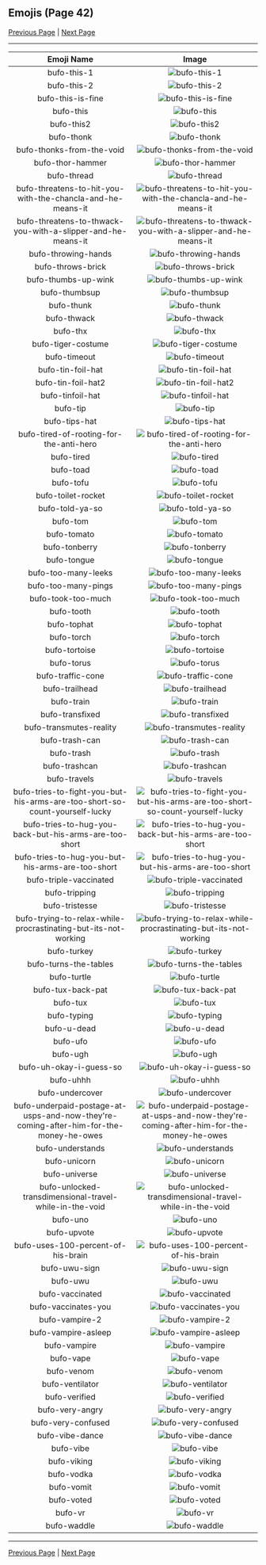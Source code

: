
## Emojis (Page 42)

[Previous Page](/docs/hc/page-b-0041.md)
  | [Next Page](/docs/hc/page-b-0043.md)

<hr />

|Emoji Name|Image|
| :-: | :-: |
|bufo-this-1| ![bufo-this-1](/emojis/hc/bufo-this-1.png)|
|bufo-this-2| ![bufo-this-2](/emojis/hc/bufo-this-2.png)|
|bufo-this-is-fine| ![bufo-this-is-fine](/emojis/hc/bufo-this-is-fine.png)|
|bufo-this| ![bufo-this](/emojis/hc/bufo-this.png)|
|bufo-this2| ![bufo-this2](/emojis/hc/bufo-this2.png)|
|bufo-thonk| ![bufo-thonk](/emojis/hc/bufo-thonk.png)|
|bufo-thonks-from-the-void| ![bufo-thonks-from-the-void](/emojis/hc/bufo-thonks-from-the-void.png)|
|bufo-thor-hammer| ![bufo-thor-hammer](/emojis/hc/bufo-thor-hammer.png)|
|bufo-thread| ![bufo-thread](/emojis/hc/bufo-thread.png)|
|bufo-threatens-to-hit-you-with-the-chancla-and-he-means-it| ![bufo-threatens-to-hit-you-with-the-chancla-and-he-means-it](/emojis/hc/bufo-threatens-to-hit-you-with-the-chancla-and-he-means-it.png)|
|bufo-threatens-to-thwack-you-with-a-slipper-and-he-means-it| ![bufo-threatens-to-thwack-you-with-a-slipper-and-he-means-it](/emojis/hc/bufo-threatens-to-thwack-you-with-a-slipper-and-he-means-it.png)|
|bufo-throwing-hands| ![bufo-throwing-hands](/emojis/hc/bufo-throwing-hands.gif)|
|bufo-throws-brick| ![bufo-throws-brick](/emojis/hc/bufo-throws-brick.gif)|
|bufo-thumbs-up-wink| ![bufo-thumbs-up-wink](/emojis/hc/bufo-thumbs-up-wink.gif)|
|bufo-thumbsup| ![bufo-thumbsup](/emojis/hc/bufo-thumbsup.png)|
|bufo-thunk| ![bufo-thunk](/emojis/hc/bufo-thunk.png)|
|bufo-thwack| ![bufo-thwack](/emojis/hc/bufo-thwack.gif)|
|bufo-thx| ![bufo-thx](/emojis/hc/bufo-thx.png)|
|bufo-tiger-costume| ![bufo-tiger-costume](/emojis/hc/bufo-tiger-costume.png)|
|bufo-timeout| ![bufo-timeout](/emojis/hc/bufo-timeout.png)|
|bufo-tin-foil-hat| ![bufo-tin-foil-hat](/emojis/hc/bufo-tin-foil-hat.gif)|
|bufo-tin-foil-hat2| ![bufo-tin-foil-hat2](/emojis/hc/bufo-tin-foil-hat2.png)|
|bufo-tinfoil-hat| ![bufo-tinfoil-hat](/emojis/hc/bufo-tinfoil-hat.png)|
|bufo-tip| ![bufo-tip](/emojis/hc/bufo-tip.png)|
|bufo-tips-hat| ![bufo-tips-hat](/emojis/hc/bufo-tips-hat.png)|
|bufo-tired-of-rooting-for-the-anti-hero| ![bufo-tired-of-rooting-for-the-anti-hero](/emojis/hc/bufo-tired-of-rooting-for-the-anti-hero.png)|
|bufo-tired| ![bufo-tired](/emojis/hc/bufo-tired.png)|
|bufo-toad| ![bufo-toad](/emojis/hc/bufo-toad.png)|
|bufo-tofu| ![bufo-tofu](/emojis/hc/bufo-tofu.png)|
|bufo-toilet-rocket| ![bufo-toilet-rocket](/emojis/hc/bufo-toilet-rocket.gif)|
|bufo-told-ya-so| ![bufo-told-ya-so](/emojis/hc/bufo-told-ya-so.png)|
|bufo-tom| ![bufo-tom](/emojis/hc/bufo-tom.png)|
|bufo-tomato| ![bufo-tomato](/emojis/hc/bufo-tomato.png)|
|bufo-tonberry| ![bufo-tonberry](/emojis/hc/bufo-tonberry.png)|
|bufo-tongue| ![bufo-tongue](/emojis/hc/bufo-tongue.png)|
|bufo-too-many-leeks| ![bufo-too-many-leeks](/emojis/hc/bufo-too-many-leeks.png)|
|bufo-too-many-pings| ![bufo-too-many-pings](/emojis/hc/bufo-too-many-pings.gif)|
|bufo-took-too-much| ![bufo-took-too-much](/emojis/hc/bufo-took-too-much.gif)|
|bufo-tooth| ![bufo-tooth](/emojis/hc/bufo-tooth.png)|
|bufo-tophat| ![bufo-tophat](/emojis/hc/bufo-tophat.png)|
|bufo-torch| ![bufo-torch](/emojis/hc/bufo-torch.gif)|
|bufo-tortoise| ![bufo-tortoise](/emojis/hc/bufo-tortoise.png)|
|bufo-torus| ![bufo-torus](/emojis/hc/bufo-torus.gif)|
|bufo-traffic-cone| ![bufo-traffic-cone](/emojis/hc/bufo-traffic-cone.png)|
|bufo-trailhead| ![bufo-trailhead](/emojis/hc/bufo-trailhead.png)|
|bufo-train| ![bufo-train](/emojis/hc/bufo-train.png)|
|bufo-transfixed| ![bufo-transfixed](/emojis/hc/bufo-transfixed.png)|
|bufo-transmutes-reality| ![bufo-transmutes-reality](/emojis/hc/bufo-transmutes-reality.gif)|
|bufo-trash-can| ![bufo-trash-can](/emojis/hc/bufo-trash-can.png)|
|bufo-trash| ![bufo-trash](/emojis/hc/bufo-trash.png)|
|bufo-trashcan| ![bufo-trashcan](/emojis/hc/bufo-trashcan.gif)|
|bufo-travels| ![bufo-travels](/emojis/hc/bufo-travels.png)|
|bufo-tries-to-fight-you-but-his-arms-are-too-short-so-count-yourself-lucky| ![bufo-tries-to-fight-you-but-his-arms-are-too-short-so-count-yourself-lucky](/emojis/hc/bufo-tries-to-fight-you-but-his-arms-are-too-short-so-count-yourself-lucky.gif)|
|bufo-tries-to-hug-you-back-but-his-arms-are-too-short| ![bufo-tries-to-hug-you-back-but-his-arms-are-too-short](/emojis/hc/bufo-tries-to-hug-you-back-but-his-arms-are-too-short.png)|
|bufo-tries-to-hug-you-but-his-arms-are-too-short| ![bufo-tries-to-hug-you-but-his-arms-are-too-short](/emojis/hc/bufo-tries-to-hug-you-but-his-arms-are-too-short.png)|
|bufo-triple-vaccinated| ![bufo-triple-vaccinated](/emojis/hc/bufo-triple-vaccinated.png)|
|bufo-tripping| ![bufo-tripping](/emojis/hc/bufo-tripping.gif)|
|bufo-tristesse| ![bufo-tristesse](/emojis/hc/bufo-tristesse.png)|
|bufo-trying-to-relax-while-procrastinating-but-its-not-working| ![bufo-trying-to-relax-while-procrastinating-but-its-not-working](/emojis/hc/bufo-trying-to-relax-while-procrastinating-but-its-not-working.png)|
|bufo-turkey| ![bufo-turkey](/emojis/hc/bufo-turkey.png)|
|bufo-turns-the-tables| ![bufo-turns-the-tables](/emojis/hc/bufo-turns-the-tables.png)|
|bufo-turtle| ![bufo-turtle](/emojis/hc/bufo-turtle.png)|
|bufo-tux-back-pat| ![bufo-tux-back-pat](/emojis/hc/bufo-tux-back-pat.png)|
|bufo-tux| ![bufo-tux](/emojis/hc/bufo-tux.png)|
|bufo-typing| ![bufo-typing](/emojis/hc/bufo-typing.gif)|
|bufo-u-dead| ![bufo-u-dead](/emojis/hc/bufo-u-dead.png)|
|bufo-ufo| ![bufo-ufo](/emojis/hc/bufo-ufo.png)|
|bufo-ugh| ![bufo-ugh](/emojis/hc/bufo-ugh.png)|
|bufo-uh-okay-i-guess-so| ![bufo-uh-okay-i-guess-so](/emojis/hc/bufo-uh-okay-i-guess-so.png)|
|bufo-uhhh| ![bufo-uhhh](/emojis/hc/bufo-uhhh.png)|
|bufo-undercover| ![bufo-undercover](/emojis/hc/bufo-undercover.png)|
|bufo-underpaid-postage-at-usps-and-now-they're-coming-after-him-for-the-money-he-owes| ![bufo-underpaid-postage-at-usps-and-now-they're-coming-after-him-for-the-money-he-owes](/emojis/hc/bufo-underpaid-postage-at-usps-and-now-they're-coming-after-him-for-the-money-he-owes.png)|
|bufo-understands| ![bufo-understands](/emojis/hc/bufo-understands.png)|
|bufo-unicorn| ![bufo-unicorn](/emojis/hc/bufo-unicorn.png)|
|bufo-universe| ![bufo-universe](/emojis/hc/bufo-universe.png)|
|bufo-unlocked-transdimensional-travel-while-in-the-void| ![bufo-unlocked-transdimensional-travel-while-in-the-void](/emojis/hc/bufo-unlocked-transdimensional-travel-while-in-the-void.png)|
|bufo-uno| ![bufo-uno](/emojis/hc/bufo-uno.png)|
|bufo-upvote| ![bufo-upvote](/emojis/hc/bufo-upvote.png)|
|bufo-uses-100-percent-of-his-brain| ![bufo-uses-100-percent-of-his-brain](/emojis/hc/bufo-uses-100-percent-of-his-brain.png)|
|bufo-uwu-sign| ![bufo-uwu-sign](/emojis/hc/bufo-uwu-sign.png)|
|bufo-uwu| ![bufo-uwu](/emojis/hc/bufo-uwu.png)|
|bufo-vaccinated| ![bufo-vaccinated](/emojis/hc/bufo-vaccinated.png)|
|bufo-vaccinates-you| ![bufo-vaccinates-you](/emojis/hc/bufo-vaccinates-you.png)|
|bufo-vampire-2| ![bufo-vampire-2](/emojis/hc/bufo-vampire-2.png)|
|bufo-vampire-asleep| ![bufo-vampire-asleep](/emojis/hc/bufo-vampire-asleep.png)|
|bufo-vampire| ![bufo-vampire](/emojis/hc/bufo-vampire.png)|
|bufo-vape| ![bufo-vape](/emojis/hc/bufo-vape.gif)|
|bufo-venom| ![bufo-venom](/emojis/hc/bufo-venom.png)|
|bufo-ventilator| ![bufo-ventilator](/emojis/hc/bufo-ventilator.png)|
|bufo-verified| ![bufo-verified](/emojis/hc/bufo-verified.png)|
|bufo-very-angry| ![bufo-very-angry](/emojis/hc/bufo-very-angry.gif)|
|bufo-very-confused| ![bufo-very-confused](/emojis/hc/bufo-very-confused.png)|
|bufo-vibe-dance| ![bufo-vibe-dance](/emojis/hc/bufo-vibe-dance.gif)|
|bufo-vibe| ![bufo-vibe](/emojis/hc/bufo-vibe.gif)|
|bufo-viking| ![bufo-viking](/emojis/hc/bufo-viking.png)|
|bufo-vodka| ![bufo-vodka](/emojis/hc/bufo-vodka.png)|
|bufo-vomit| ![bufo-vomit](/emojis/hc/bufo-vomit.png)|
|bufo-voted| ![bufo-voted](/emojis/hc/bufo-voted.png)|
|bufo-vr| ![bufo-vr](/emojis/hc/bufo-vr.png)|
|bufo-waddle| ![bufo-waddle](/emojis/hc/bufo-waddle.gif)|

<hr/>

[Previous Page](/docs/hc/page-b-0041.md)
  | [Next Page](/docs/hc/page-b-0043.md)